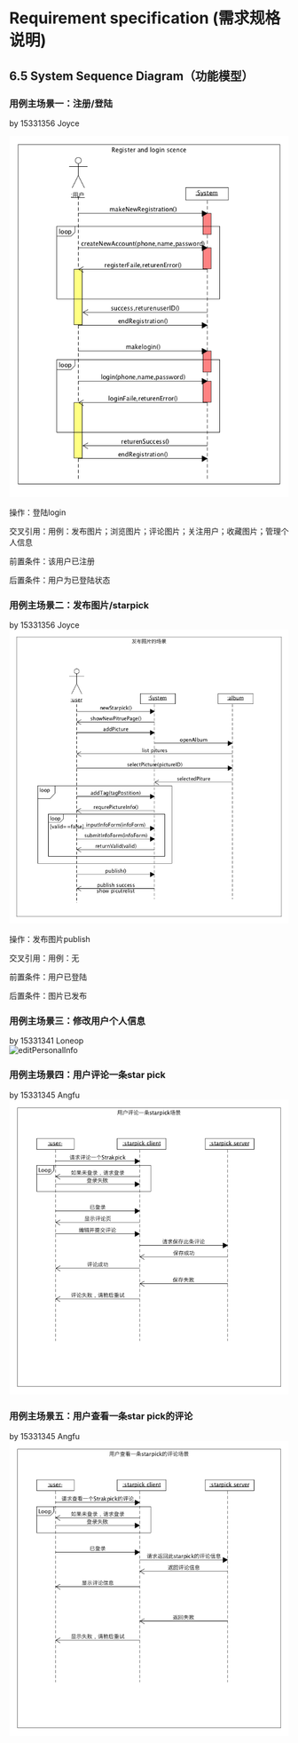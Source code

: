 # Requirement specification (需求规格说明)

## 6.5 System Sequence Diagram（功能模型）

### 用例主场景一：注册/登陆
by 15331356 Joyce

![SSD登录注册](image/SSD登录注册场景.png)

操作：登陆login

交叉引用：用例：发布图片；浏览图片；评论图片；关注用户；收藏图片；管理个人信息

前置条件：该用户已注册

后置条件：用户为已登陆状态

### 用例主场景二：发布图片/starpick
by 15331356 Joyce
![SSD发布图片](image/SSD发布图片场景.png)

操作：发布图片publish

交叉引用：用例：无

前置条件：用户已登陆

后置条件：图片已发布

### 用例主场景三：修改用户个人信息  
by 15331341 Loneop  
![editPersonalInfo](https://raw.githubusercontent.com/lonelyhope/SystemAnalyzeAndDesign/master/lesson9/%E7%B3%BB%E7%BB%9F%E9%A1%BA%E5%BA%8F%E5%9B%BE_%E4%BF%AE%E6%94%B9%E4%B8%AA%E4%BA%BA%E4%BF%A1%E6%81%AF.bmp)

### 用例主场景四：用户评论一条star pick
by 15331345 Angfu     
![SSD评论](image/6.5_comment.png) 

### 用例主场景五：用户查看一条star pick的评论
by 15331345 Angfu     
![SSD浏览评论](image/6.5_reviewcomment.png)
